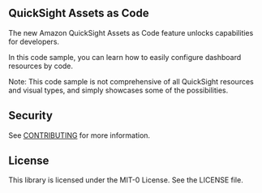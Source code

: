 ## QuickSight Assets as Code

The new Amazon QuickSight Assets as Code feature unlocks capabilities for developers.

In this code sample, you can learn how to easily configure dashboard resources by code.

Note: This code sample is not comprehensive of all QuickSight resources and visual types, and simply showcases some of the possibilities.

## Security

See [CONTRIBUTING](CONTRIBUTING.md#security-issue-notifications) for more information.

## License

This library is licensed under the MIT-0 License. See the LICENSE file.

